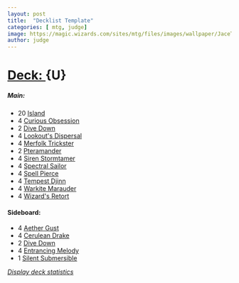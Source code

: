```yaml
---
layout: post
title:  "Decklist Template"
categories: [ mtg, judge]
image: https://magic.wizards.com/sites/mtg/files/images/wallpaper/JaceTelepathUnbound_ORI_1920x1080_Wallpaper.jpg
author: judge
---
```



# [Deck: ](https://deckstats.net/deck-19857749-ecc31aa952e9905931996e99e3eac085.html) {U}

##### Main:

* 20 [Island](https://www.mtg-forum.de/db/magiccard.php?utf8=1&lng=en&card=Island)
* 4 [Curious Obsession](https://www.mtg-forum.de/db/magiccard.php?utf8=1&lng=en&card=Curious+Obsession)
* 2 [Dive Down](https://www.mtg-forum.de/db/magiccard.php?utf8=1&lng=en&card=Dive+Down)
* 4 [Lookout's Dispersal](https://www.mtg-forum.de/db/magiccard.php?utf8=1&lng=en&card=Lookout%27s+Dispersal)
* 4 [Merfolk Trickster](https://www.mtg-forum.de/db/magiccard.php?utf8=1&lng=en&card=Merfolk+Trickster)
* 2 [Pteramander](https://www.mtg-forum.de/db/magiccard.php?utf8=1&lng=en&card=Pteramander)
* 4 [Siren Stormtamer](https://www.mtg-forum.de/db/magiccard.php?utf8=1&lng=en&card=Siren+Stormtamer)
* 4 [Spectral Sailor](https://www.mtg-forum.de/db/magiccard.php?utf8=1&lng=en&card=Spectral+Sailor)
* 4 [Spell Pierce](https://www.mtg-forum.de/db/magiccard.php?utf8=1&lng=en&card=Spell+Pierce)
* 4 [Tempest Djinn](https://www.mtg-forum.de/db/magiccard.php?utf8=1&lng=en&card=Tempest+Djinn)
* 4 [Warkite Marauder](https://www.mtg-forum.de/db/magiccard.php?utf8=1&lng=en&card=Warkite+Marauder)
* 4 [Wizard's Retort](https://www.mtg-forum.de/db/magiccard.php?utf8=1&lng=en&card=Wizard%27s+Retort)

#### Sideboard:

* 4 [Aether Gust](https://www.mtg-forum.de/db/magiccard.php?utf8=1&lng=en&card=Aether+Gust)
* 4 [Cerulean Drake](https://www.mtg-forum.de/db/magiccard.php?utf8=1&lng=en&card=Cerulean+Drake)
* 2 [Dive Down](https://www.mtg-forum.de/db/magiccard.php?utf8=1&lng=en&card=Dive+Down)
* 4 [Entrancing Melody](https://www.mtg-forum.de/db/magiccard.php?utf8=1&lng=en&card=Entrancing+Melody)
* 1 [Silent Submersible](https://www.mtg-forum.de/db/magiccard.php?utf8=1&lng=en&card=Silent+Submersible)

*[Display deck statistics](https://deckstats.net/deck-19857749-ecc31aa952e9905931996e99e3eac085.html)*